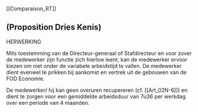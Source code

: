 [[Comparaison_RT]]

## (Proposition Dries Kenis)

HERWERKING 

Mits toestemming van de Directeur-generaal of Stafdirecteur en voor zover de medewerker zijn functie zich hiertoe leent, kan de medewerker ervoor kiezen om niet onder de variabele arbeidstijd te vallen. De medewerker dient evenwel te prikken bij aankomst en vertrek uit de gebouwen van de FOD Economie. 

De medewerker/ hij kan geen overuren recupereren (cf. [[Art_02N-6]]) en dient te zorgen voor een gemiddelde arbeidsduur van 7u36 per werkdag over een periode van 4 maanden. 

